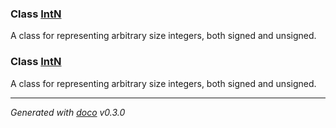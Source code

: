 ### Class [IntN](IntN.md)

A class for representing arbitrary size integers, both signed and unsigned.
### Class [IntN](IntN.md)

A class for representing arbitrary size integers, both signed and unsigned.

---
*Generated with [doco](https://github.com/dcodeIO/doco) v0.3.0*
